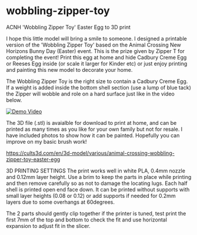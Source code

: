 # wobbling-zipper-toy
ACNH 'Wobbling Zipper Toy' Easter Egg to 3D print

I  hope this little model will bring a smile to someone. I designed a printable version of the 'Wobbling Zipper Toy' based on the Animal Crossing New Horizons Bunny Day (Easter) event. This is the prize given by Zipper T for completing the event!
Print this egg at home and hide Cadbury Creme Egg or Reeses Egg inside (or scale it larger for Kinder etc) or just enjoy printing and painting this new model to decorate your home.

The Wobbling Zipper Toy is the right size to contain a Cadbury Creme Egg. If a weight is added inside the bottom shell section (use a lump of blue tack) the Zipper will wobble and role on a hard surface just like in the video below.


[![Demo Video](https://i.ytimg.com/vi/fwrLaE-8-c8/maxresdefault.jpg)](https://www.youtube.com/watch?v=fwrLaE-8-c8 "Demo Video")

The 3D file (.stl) is avaialble for download to print at home, and can be printed as many times as you like for your own family but not for resale. I have included photos to show how it can be painted. Hopefully you can improve on my basic brush work!

https://cults3d.com/en/3d-model/various/animal-crossing-wobbling-zipper-toy-easter-egg


3D PRINTING SETTINGS
The print works well in white PLA, 0.4mm nozzle and 0.12mm layer height. Use a brim to keep the parts in place while printing and then remove carefully so as not to damage the locating lugs. Each half shell is printed open end face down. It can be printed without supports with small layer heights (0.08 or 0.12) or add supports if needed for 0.2mm layers due to some overhangs at 60degrees.

The 2 parts should gently clip together if the printer is tuned, test print the first 7mm of the top and bottom to check the fit and use horizontal expansion to adjust fit in the slicer.
